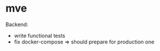 # mve


Backend:
- write functional tests
- fix docker-compose => should prepare for production one

